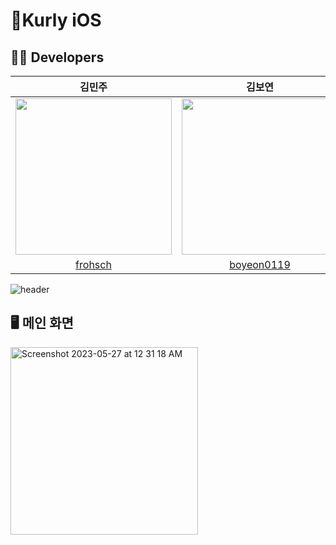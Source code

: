 # Kurly iOS

## 🧑‍💻 Developers

| 김민주 | 김보연 | 박준혁 | 강민수 |
| :---: | :---: | :---: | :---: |
| <img src = "https://github.com/DO-SOPT-CDS-APP-7/Kurly-iOS/assets/89457040/24ca3917-30cf-47e7-8b45-f2a20d8ecba9" width ="250"> | <img src = "https://github.com/DO-SOPT-CDS-APP-7/Kurly-iOS/assets/89457040/80a5999c-9ec9-4a4a-897f-255f3b5a6b0b" width ="250"> |  <img src = "https://github.com/DO-SOPT-CDS-APP-7/Kurly-iOS/assets/89457040/b0d0b12c-5e13-44cd-89a6-488d90059f7c" width ="250">  |  <img src = "https://github.com/DO-SOPT-CDS-APP-7/Kurly-iOS/assets/89457040/cd0e07e4-29d3-4d5d-b6ec-aae92a75ee5e" width ="250">  |
| [frohsch](https://github.com/frohsch) | [boyeon0119](https://github.com/boyeon0119) | [Genesis2010](https://github.com/Genesis2010) | [alstn38](https://github.com/alstn38) |



![header](https://github.com/DO-SOPT-CDS-APP-7/Kurly-iOS/assets/89457040/ae1efa26-40e3-4d6f-9da3-1b1c03b7c0cd)


## 🖥️ 메인 화면
<img width="300" alt="Screenshot 2023-05-27 at 12 31 18 AM" src="https://github.com/DO-SOPT-CDS-APP-7/Kurly-iOS/assets/89457040/719bf7f0-8d30-4f4e-bfe2-8478837bb0bb">
